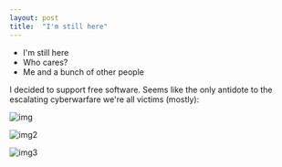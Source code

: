 ```yaml
---
layout: post
title:  "I'm still here"
---
```


<script type="text/javascript" async
  src="https://cdn.mathjax.org/mathjax/latest/MathJax.js?config=TeX-MML-AM_CHTML">
</script>

- I'm still here
- Who cares?
- Me and a bunch of other people

I decided to support free software. Seems like the only antidote to the escalating cyberwarfare we're all victims (mostly):

![img](https://static.fsf.org/nosvn/images/badges/fsfs_icons_beige-bg.png)

![img2](https://static.fsf.org/nosvn/images/badges/i-support-fs_gray-bg.png)

![img3](https://static.fsf.org/nosvn/images/badges/powered_ascii_gray-bg.png)
